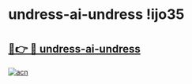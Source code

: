 # undress-ai-undress !ijo35

# <h2><a href="https://iriyq2.esa.edu.pl?title=undress-ai-undress&ref=ijo35">🔗👉 🔴 undress-ai-undress</a></h2>

[![acn](https://github.com/user-attachments/assets/0f9c940e-d8b0-45ae-aac7-cd30a18b3e1c)](https://iriyq2.esa.edu.pl?title=undress-ai-undress&ref=ijo35)

